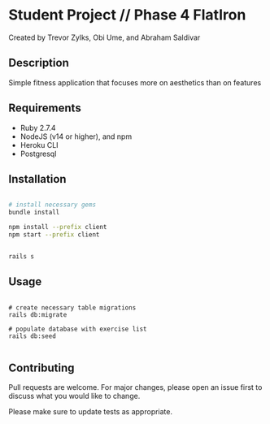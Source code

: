 # Student Project // Phase 4 FlatIron

Created by Trevor Zylks, Obi Ume, and Abraham Saldivar

## Description

Simple fitness application that focuses more on aesthetics than on features

## Requirements

- Ruby 2.7.4
- NodeJS (v14 or higher), and npm
- Heroku CLI
- Postgresql


## Installation

```bash

# install necessary gems
bundle install

npm install --prefix client
npm start --prefix client


rails s
```

## Usage

```rails

# create necessary table migrations
rails db:migrate

# populate database with exercise list
rails db:seed


```

## Contributing
Pull requests are welcome. For major changes, please open an issue first to discuss what you would like to change.

Please make sure to update tests as appropriate.


